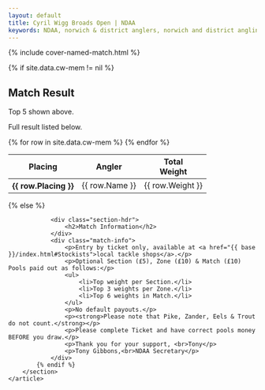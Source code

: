```yaml
---
layout: default
title: Cyril Wigg Broads Open | NDAA
keywords: NDAA, norwich & district anglers, norwich and district angling, norwich & district, matches, fishing match, match list, match calendar, match listing, cyril wigg memorial, broads open, ndaa broads open
---
```


{% include cover-named-match.html %}

<main class="wrapper wrapper--padding wrapper--min-height">
    <article id="Information">
        <section>
            {% if site.data.cw-mem != nil %}
                <div class="section-hdr">
                    <h2>Match Result</h2>
                </div>
                <div class="match-info">
                    <p>Top 5 shown above.</p>
                    <p>Full result listed below.</p>
                </div>
                <div class="table-container">
                    <table class="match-result">
                        <thead>
                            <tr>
                                <th>Placing</th>
                                <th>Angler</th>
                                <th>Total<br>Weight</th>
                            </tr>
                        </thead>
                        <tbody>
                            {% for row in site.data.cw-mem %}
                            <tr>
                                <th class="td--center" data-heading="Placing">{{ row.Placing }}</th>
                                <td data-heading="Name">{{ row.Name }}</td>
                                <td class="td--right" data-heading="Weight">{{ row.Weight }}</td>
                            </tr>
                            {% endfor %}
                        </tbody>
                    </table>
                </div>
            {% else %}

                <div class="section-hdr">
                    <h2>Match Information</h2>
                </div>
                <div class="match-info">
                    <p>Entry by ticket only, available at <a href="{{ base }}/index.html#Stockists">local tackle shops</a>.</p>
                    <p>Optional Section (£5), Zone (£10) & Match (£10) Pools paid out as follows:</p>
                    <ul>
                        <li>Top weight per Section.</li>
                        <li>Top 3 weights per Zone.</li>
                        <li>Top 6 weights in Match.</li>
                    </ul>
                    <p>No default payouts.</p>
                    <p><strong>Please note that Pike, Zander, Eels & Trout do not count.</strong></p>
                    <p>Please complete Ticket and have correct pools money BEFORE you draw.</p>
                    <p>Thank you for your support, <br>Tony</p>
                    <p>Tony Gibbons,<br>NDAA Secretary</p>
                </div>
            {% endif %}
        </section>
    </article>

</main>
